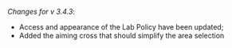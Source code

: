 _Changes for v 3.4.3_:
- Access and appearance of the Lab Policy have been updated;
- Added the aiming cross that should simplify the area selection
